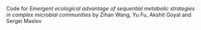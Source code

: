 Code for *Emergent ecological advantage of sequential metabolic strategies in
complex microbial communities* by Zihan Wang, Yu Fu, Akshit Goyal and Sergei Maslov
